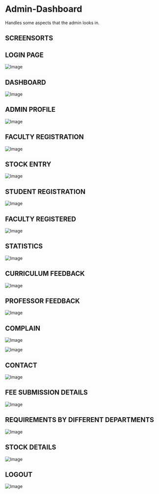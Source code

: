 # Admin-Dashboard
Handles some aspects that the admin looks in.


## SCREENSORTS









## LOGIN PAGE


![Image](https://github.com/keen-soul/Admin-Dashboard/blob/master/login.jpg)








## DASHBOARD


![Image](https://github.com/keen-soul/Admin-Dashboard/blob/master/Dashboardd.jpg)








## ADMIN PROFILE


![Image](https://github.com/keen-soul/Admin-Dashboard/blob/master/Admin%20Profile.jpg)








## FACULTY REGISTRATION


![Image](https://github.com/keen-soul/Admin-Dashboard/blob/master/faculty%20registration.jpg)








## STOCK ENTRY


![Image](https://github.com/keen-soul/Admin-Dashboard/blob/master/Stock%20Entry.jpg)








## STUDENT REGISTRATION


![Image](https://github.com/keen-soul/Admin-Dashboard/blob/master/Student%20Registered.jpg)








## FACULTY REGISTERED


![Image]()








## STATISTICS


![Image](https://github.com/keen-soul/Admin-Dashboard/blob/master/Statistics.jpg)








## CURRICULUM FEEDBACK


![Image](https://github.com/keen-soul/Admin-Dashboard/blob/master/Curriculum%20Feedback.jpg)








## PROFESSOR FEEDBACK


![Image](https://github.com/keen-soul/Admin-Dashboard/blob/master/Professor%20Feedback.jpg)








## COMPLAIN


![Image](https://github.com/keen-soul/Admin-Dashboard/blob/master/Complain.jpg)





![Image](https://github.com/keen-soul/Admin-Dashboard/blob/master/Complain1.jpg)








## CONTACT


![Image](https://github.com/keen-soul/Admin-Dashboard/blob/master/contact.jpg)








## FEE SUBMISSION DETAILS


![Image](https://github.com/keen-soul/Admin-Dashboard/blob/master/Fee%20Submission%20Details.jpg)








## REQUIREMENTS BY DIFFERENT DEPARTMENTS


![Image]()








## STOCK DETAILS


![Image](https://github.com/keen-soul/Admin-Dashboard/blob/master/Stock%20Details.jpg)









## LOGOUT


![Image](https://github.com/keen-soul/Admin-Dashboard/blob/master/Logout.jpg)



